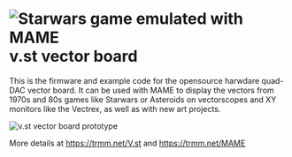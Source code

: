 ![Starwars game emulated with MAME](https://49.media.tumblr.com/e4f2586dd94cd36beee271fd90e8a9cc/tumblr_nxgs3gqcMc1s6w6q7o1_500.gif)
v.st vector board
====

This is the firmware and example code for the opensource harwdare
quad-DAC vector board.  It can be used with MAME to display the
vectors from 1970s and 80s games like Starwars or Asteroids
on vectorscopes and XY monitors like the Vectrex, as well as
with new art projects.

![v.st vector board prototype](https://farm6.static.flickr.com/5655/22411224411_085dc4af84.jpg)

More details at https://trmm.net/V.st and https://trmm.net/MAME
